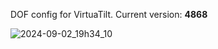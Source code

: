 DOF config for VirtuaTilt. Current version: **4868**

![2024-09-02_19h34_10](https://github.com/user-attachments/assets/f359d3d3-3e91-497c-bcf4-9755d192857e)

